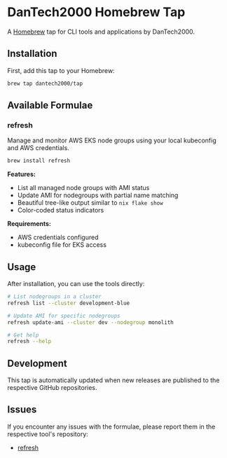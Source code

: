 # DanTech2000 Homebrew Tap

A [Homebrew](https://brew.sh) tap for CLI tools and applications by DanTech2000.

## Installation

First, add this tap to your Homebrew:

```bash
brew tap dantech2000/tap
```

## Available Formulae

### refresh

Manage and monitor AWS EKS node groups using your local kubeconfig and AWS credentials.

```bash
brew install refresh
```

**Features:**
- List all managed node groups with AMI status
- Update AMI for nodegroups with partial name matching
- Beautiful tree-like output similar to `nix flake show`
- Color-coded status indicators

**Requirements:**
- AWS credentials configured
- kubeconfig file for EKS access

## Usage

After installation, you can use the tools directly:

```bash
# List nodegroups in a cluster
refresh list --cluster development-blue

# Update AMI for specific nodegroups
refresh update-ami --cluster dev --nodegroup monolith

# Get help
refresh --help
```

## Development

This tap is automatically updated when new releases are published to the respective GitHub repositories.

## Issues

If you encounter any issues with the formulae, please report them in the respective tool's repository:

- [refresh](https://github.com/dantech2000/refresh/issues) 